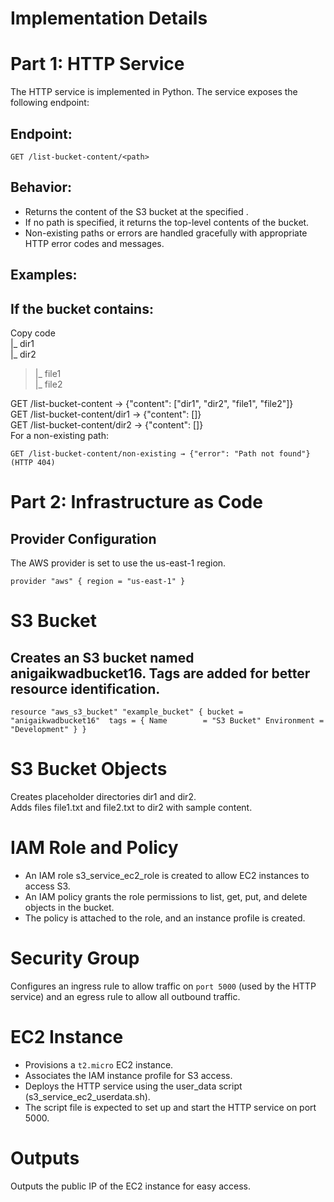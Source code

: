 # Implementation Details <br>
# Part 1: HTTP Service
The HTTP service is implemented in Python. The service exposes the following endpoint:

## Endpoint:<br>
`GET /list-bucket-content/<path>`

## Behavior:<br>

- Returns the content of the S3 bucket at the specified <path>.
- If no path is specified, it returns the top-level contents of the bucket.
- Non-existing paths or errors are handled gracefully with appropriate HTTP error codes and messages.

## Examples:

## If the bucket contains:

Copy code <br>
|_ dir1 <br>
|_ dir2 <br>
> |_ file1 <br>
> |_ file2 <br>

GET /list-bucket-content → {"content": ["dir1", "dir2", "file1", "file2"]} <br>
GET /list-bucket-content/dir1 → {"content": []} <br>
GET /list-bucket-content/dir2 → {"content": []} <br>
For a non-existing path: <br>

`GET /list-bucket-content/non-existing → {"error": "Path not found"} (HTTP 404)`

# Part 2: Infrastructure as Code

## Provider Configuration
The AWS provider is set to use the us-east-1 region.

`provider "aws" {
  region = "us-east-1"
}`

# S3 Bucket
## Creates an S3 bucket named anigaikwadbucket16. Tags are added for better resource identification.


`resource "aws_s3_bucket" "example_bucket" {
  bucket = "anigaikwadbucket16" 
  tags = {
    Name        = "S3 Bucket"
    Environment = "Development"
  }
}`

# S3 Bucket Objects

Creates placeholder directories dir1 and dir2.<br>
Adds files file1.txt and file2.txt to dir2 with sample content.<br>

# IAM Role and Policy

- An IAM role s3_service_ec2_role is created to allow EC2 instances to access S3.
- An IAM policy grants the role permissions to list, get, put, and delete objects in the bucket.
- The policy is attached to the role, and an instance profile is created.

# Security Group
Configures an ingress rule to allow traffic on `port 5000` (used by the HTTP service) and an egress rule to allow all outbound traffic.

# EC2 Instance

- Provisions a `t2.micro` EC2 instance.
- Associates the IAM instance profile for S3 access.
- Deploys the HTTP service using the user_data script (s3_service_ec2_userdata.sh).
- The script file is expected to set up and start the HTTP service on port 5000.

# Outputs
Outputs the public IP of the EC2 instance for easy access.
